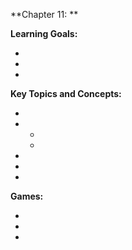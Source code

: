 **Chapter 11: **

**Learning Goals:**

- 
- 
- 

**Key Topics and Concepts:**

- 
- 
   - 
   - 
- 
- 
- 

**Games:**

- 
-
-
